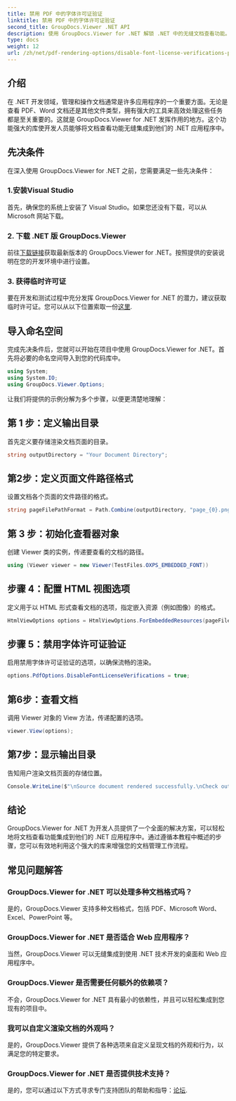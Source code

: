 ```yaml
---
title: 禁用 PDF 中的字体许可证验证
linktitle: 禁用 PDF 中的字体许可证验证
second_title: GroupDocs.Viewer .NET API
description: 使用 GroupDocs.Viewer for .NET 解锁 .NET 中的无缝文档查看功能。以最小的依赖性轻松集成和自定义文档渲染。
type: docs
weight: 12
url: /zh/net/pdf-rendering-options/disable-font-license-verifications-pdf/
---
```

## 介绍
在 .NET 开发领域，管理和操作文档通常是许多应用程序的一个重要方面。无论是查看 PDF、Word 文档还是其他文件类型，拥有强大的工具来高效处理这些任务都是至关重要的。这就是 GroupDocs.Viewer for .NET 发挥作用的地方。这个功能强大的库使开发人员能够将文档查看功能无缝集成到他们的 .NET 应用程序中。
## 先决条件
在深入使用 GroupDocs.Viewer for .NET 之前，您需要满足一些先决条件：
### 1.安装Visual Studio
首先，确保您的系统上安装了 Visual Studio。如果您还没有下载，可以从 Microsoft 网站下载。
### 2. 下载 .NET 版 GroupDocs.Viewer
前往[下载链接](https://releases.groupdocs.com/viewer/net/)获取最新版本的 GroupDocs.Viewer for .NET。按照提供的安装说明在您的开发环境中进行设置。
### 3. 获得临时许可证
要在开发和测试过程中充分发挥 GroupDocs.Viewer for .NET 的潜力，建议获取临时许可证。您可以从以下位置索取一份[这里](https://purchase.groupdocs.com/temporary-license/).

## 导入命名空间
完成先决条件后，您就可以开始在项目中使用 GroupDocs.Viewer for .NET。首先将必要的命名空间导入到您的代码库中。
```csharp
using System;
using System.IO;
using GroupDocs.Viewer.Options;
```

让我们将提供的示例分解为多个步骤，以便更清楚地理解：
## 第 1 步：定义输出目录
首先定义要存储渲染文档页面的目录。
```csharp
string outputDirectory = "Your Document Directory";
```
## 第2步：定义页面文件路径格式
设置文档各个页面的文件路径的格式。
```csharp
string pageFilePathFormat = Path.Combine(outputDirectory, "page_{0}.png");
```
## 第 3 步：初始化查看器对象
创建 Viewer 类的实例，传递要查看的文档的路径。
```csharp
using (Viewer viewer = new Viewer(TestFiles.OXPS_EMBEDDED_FONT))
```
## 步骤 4：配置 HTML 视图选项
定义用于以 HTML 形式查看文档的选项，指定嵌入资源（例如图像）的格式。
```csharp
HtmlViewOptions options = HtmlViewOptions.ForEmbeddedResources(pageFilePathFormat);
```
## 步骤 5：禁用字体许可证验证
启用禁用字体许可证验证的选项，以确保流畅的渲染。
```csharp
options.PdfOptions.DisableFontLicenseVerifications = true;
```
## 第6步：查看文档
调用 Viewer 对象的 View 方法，传递配置的选项。
```csharp
viewer.View(options);
```
## 第7步：显示输出目录
告知用户渲染文档页面的存储位置。
```csharp
Console.WriteLine($"\nSource document rendered successfully.\nCheck output in {outputDirectory}.");
```

## 结论
GroupDocs.Viewer for .NET 为开发人员提供了一个全面的解决方案，可以轻松地将文档查看功能集成到他们的 .NET 应用程序中。通过遵循本教程中概述的步骤，您可以有效地利用这个强大的库来增强您的文档管理工作流程。
## 常见问题解答
### GroupDocs.Viewer for .NET 可以处理多种文档格式吗？
是的，GroupDocs.Viewer 支持多种文档格式，包括 PDF、Microsoft Word、Excel、PowerPoint 等。
### GroupDocs.Viewer for .NET 是否适合 Web 应用程序？
当然，GroupDocs.Viewer 可以无缝集成到使用 .NET 技术开发的桌面和 Web 应用程序中。
### GroupDocs.Viewer 是否需要任何额外的依赖项？
不会，GroupDocs.Viewer for .NET 具有最小的依赖性，并且可以轻松集成到您现有的项目中。
### 我可以自定义渲染文档的外观吗？
是的，GroupDocs.Viewer 提供了各种选项来自定义呈现文档的外观和行为，以满足您的特定要求。
### GroupDocs.Viewer for .NET 是否提供技术支持？
是的，您可以通过以下方式寻求专门支持团队的帮助和指导：[论坛](https://forum.groupdocs.com/c/viewer/9).
